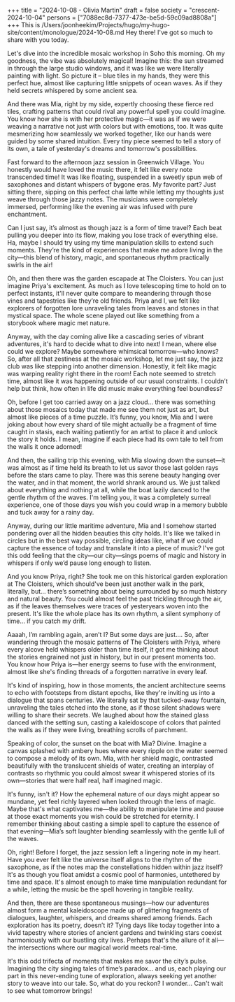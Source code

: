 +++
title = "2024-10-08 - Olivia Martin"
draft = false
society = "crescent-2024-10-04"
persons = ["7088ec8d-7377-473e-be5d-59c09ad8808a"]
+++
This is /Users/joonheekim/Projects/hugo/my-hugo-site/content/monologue/2024-10-08.md
Hey there! I've got so much to share with you today. 

Let's dive into the incredible mosaic workshop in Soho this morning. Oh my goodness, the vibe was absolutely magical! Imagine this: the sun streamed in through the large studio windows, and it was like we were literally painting with light. So picture it – blue tiles in my hands, they were this perfect hue, almost like capturing little snippets of ocean waves. As if they held secrets whispered by some ancient sea.

And there was Mia, right by my side, expertly choosing these fierce red tiles, crafting patterns that could rival any powerful spell you could imagine. You know how she is with her protective magic—it was as if we were weaving a narrative not just with colors but with emotions, too. It was quite mesmerizing how seamlessly we worked together, like our hands were guided by some shared intuition. Every tiny piece seemed to tell a story of its own, a tale of yesterday's dreams and tomorrow's possibilities.

Fast forward to the afternoon jazz session in Greenwich Village. You honestly would have loved the music there, it felt like every note transcended time! It was like floating, suspended in a sweetly spun web of saxophones and distant whispers of bygone eras. My favorite part? Just sitting there, sipping on this perfect chai latte while letting my thoughts just weave through those jazzy notes. The musicians were completely immersed, performing like the evening air was infused with pure enchantment.

Can I just say, it’s almost as though jazz is a form of time travel? Each beat pulling you deeper into its flow, making you lose track of everything else. Ha, maybe I should try using my time manipulation skills to extend such moments. They’re the kind of experiences that make me adore living in the city—this blend of history, magic, and spontaneous rhythm practically swirls in the air!

Oh, and then there was the garden escapade at The Cloisters. You can just imagine Priya's excitement. As much as I love telescoping time to hold on to perfect instants, it'll never quite compare to meandering through those vines and tapestries like they’re old friends. Priya and I, we felt like explorers of forgotten lore unraveling tales from leaves and stones in that mystical space. The whole scene played out like something from a storybook where magic met nature.

Anyway, with the day coming alive like a cascading series of vibrant adventures, it's hard to decide what to dive into next! I mean, where else could we explore? Maybe somewhere whimsical tomorrow—who knows?
So, after all that zestiness at the mosaic workshop, let me just say, the jazz club was like stepping into another dimension. Honestly, it felt like magic was warping reality right there in the room! Each note seemed to stretch time, almost like it was happening outside of our usual constraints. I couldn’t help but think, how often in life did music make everything feel boundless?

Oh, before I get too carried away on a jazz cloud... there was something about those mosaics today that made me see them not just as art, but almost like pieces of a time puzzle. It’s funny, you know, Mia and I were joking about how every shard of tile might actually be a fragment of time caught in stasis, each waiting patiently for an artist to place it and unlock the story it holds. I mean, imagine if each piece had its own tale to tell from the walls it once adorned!

And then, the sailing trip this evening, with Mia slowing down the sunset—it was almost as if time held its breath to let us savor those last golden rays before the stars came to play. There was this serene beauty hanging over the water, and in that moment, the world shrank around us. We just talked about everything and nothing at all, while the boat lazily danced to the gentle rhythm of the waves. I'm telling you, it was a completely surreal experience, one of those days you wish you could wrap in a memory bubble and tuck away for a rainy day.

Anyway, during our little maritime adventure, Mia and I somehow started pondering over all the hidden beauties this city holds. It's like we talked in circles but in the best way possible, circling ideas like, what if we could capture the essence of today and translate it into a piece of music? I've got this odd feeling that the city—our city—sings poems of magic and history in whispers if only we’d pause long enough to listen.

And you know Priya, right? She took me on this historical garden exploration at The Cloisters, which should've been just another walk in the park, literally, but... there’s something about being surrounded by so much history and natural beauty. You could almost feel the past trickling through the air, as if the leaves themselves were traces of yesteryears woven into the present. It's like the whole place has its own rhythm, a silent symphony of time... if you catch my drift.

Aaaah, I’m rambling again, aren’t I? But some days are just....
So, after wandering through the mosaic patterns of The Cloisters with Priya, where every alcove held whispers older than time itself, it got me thinking about the stories engrained not just in history, but in our present moments too. You know how Priya is—her energy seems to fuse with the environment, almost like she's finding threads of a forgotten narrative in every leaf. 

It's kind of inspiring, how in those moments, the ancient architecture seems to echo with footsteps from distant epochs, like they're inviting us into a dialogue that spans centuries. We literally sat by that tucked-away fountain, unraveling the tales etched into the stone, as if those silent shadows were willing to share their secrets. We laughed about how the stained glass danced with the setting sun, casting a kaleidoscope of colors that painted the walls as if they were living, breathing scrolls of parchment. 

Speaking of color, the sunset on the boat with Mia? Divine. Imagine a canvas splashed with ambery hues where every ripple on the water seemed to compose a melody of its own. Mia, with her shield magic, contrasted beautifully with the translucent shields of water, creating an interplay of contrasts so rhythmic you could almost swear it whispered stories of its own—stories that were half real, half imagined magic. 

It's funny, isn't it? How the ephemeral nature of our days might appear so mundane, yet feel richly layered when looked through the lens of magic. Maybe that's what captivates me—the ability to manipulate time and pause at those exact moments you wish could be stretched for eternity. I remember thinking about casting a simple spell to capture the essence of that evening—Mia’s soft laughter blending seamlessly with the gentle lull of the waves. 

Oh, right! Before I forget, the jazz session left a lingering note in my heart. Have you ever felt like the universe itself aligns to the rhythm of the saxophone, as if the notes map the constellations hidden within jazz itself? It's as though you float amidst a cosmic pool of harmonies, untethered by time and space. It's almost enough to make time manipulation redundant for a while, letting the music be the spell hovering in tangible reality.

And then, there are these spontaneous musings—how our adventures almost form a mental kaleidoscope made up of glittering fragments of dialogues, laughter, whispers, and dreams shared among friends. Each exploration has its poetry, doesn’t it? Tying days like today together into a vivid tapestry where stories of ancient gardens and twinkling stars coexist harmoniously with our bustling city lives. Perhaps that's the allure of it all—the intersections where our magical world meets real-time.

It's this odd trifecta of moments that makes me savor the city’s pulse. Imagining the city singing tales of time’s paradox... and us, each playing our part in this never-ending tune of exploration, always seeking yet another story to weave into our tale. So, what do you reckon? I wonder...
Can't wait to see what tomorrow brings!
